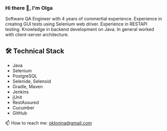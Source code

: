 ### Hi there 👋, I'm Olga

Software QA Engineer with 4 years of commertial experience. Experience in creating GUI tests using Selenium web driver. Experience in RESTAPI testing. Knowledge in backend development on Java.
In general worked with client-server architecture.

  
## 🛠 Technical Stack
*   Java
*   Selenium
*   PostgreSQL
*   Selenide, Selenoid
*   Gradle, Maven
*   Jenkins
*   jUnit
*   RestAssured
*   Cucumber
*   GitHub

  📫  How to reach me: <a href='mailto:oklonina@gmail.com'>oklonina@gmail.com</a>

<!--
**Syrlic/syrlic** is a ✨ _special_ ✨ repository because its `README.md` (this file) appears on your GitHub profile.

Here are some ideas to get you started:

- 🔭 I’m currently working on ...
- 🌱 I’m currently learning ...
- 👯 I’m looking to collaborate on ...
- 🤔 I’m looking for help with ...
- 💬 Ask me about ...
- 📫 How to reach me: ...
- 😄 Pronouns: ...
- ⚡ Fun fact: ...
-->
